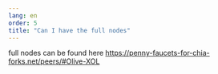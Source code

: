```yaml
---
lang: en
order: 5
title: "Can I have the full nodes"
---
```

full nodes can be found here
https://penny-faucets-for-chia-forks.net/peers/#Olive-XOL
